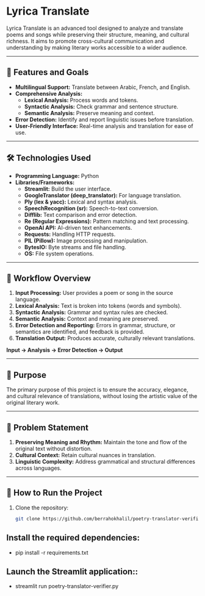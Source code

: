# Lyrica Translate

Lyrica Translate is an advanced tool designed to analyze and translate poems and songs while preserving their structure, meaning, and cultural richness. It aims to promote cross-cultural communication and understanding by making literary works accessible to a wider audience.

---

## 🌟 Features and Goals

- **Multilingual Support:** Translate between Arabic, French, and English.
- **Comprehensive Analysis:**
  - **Lexical Analysis:** Process words and tokens.
  - **Syntactic Analysis:** Check grammar and sentence structure.
  - **Semantic Analysis:** Preserve meaning and context.
- **Error Detection:** Identify and report linguistic issues before translation.
- **User-Friendly Interface:** Real-time analysis and translation for ease of use.

---

## 🛠 Technologies Used

- **Programming Language:** Python
- **Libraries/Frameworks:**
  - **Streamlit:** Build the user interface.
  - **GoogleTranslator (deep_translator):** For language translation.
  - **Ply (lex & yacc):** Lexical and syntax analysis.
  - **SpeechRecognition (sr):** Speech-to-text conversion.
  - **Difflib:** Text comparison and error detection.
  - **Re (Regular Expressions):** Pattern matching and text processing.
  - **OpenAI API:** AI-driven text enhancements.
  - **Requests:** Handling HTTP requests.
  - **PIL (Pillow):** Image processing and manipulation.
  - **BytesIO:** Byte streams and file handling.
  - **OS:** File system operations.

---

## 📝 Workflow Overview

1. **Input Processing:** User provides a poem or song in the source language.
2. **Lexical Analysis:** Text is broken into tokens (words and symbols).
3. **Syntactic Analysis:** Grammar and syntax rules are checked.
4. **Semantic Analysis:** Context and meaning are preserved.
5. **Error Detection and Reporting:** Errors in grammar, structure, or semantics are identified, and feedback is provided.
6. **Translation Output:** Produces accurate, culturally relevant translations.

**Input → Analysis → Error Detection → Output**

---

## 🎯 Purpose

The primary purpose of this project is to ensure the accuracy, elegance, and cultural relevance of translations, without losing the artistic value of the original literary work.

---

## 🤔 Problem Statement

1. **Preserving Meaning and Rhythm:** Maintain the tone and flow of the original text without distortion.
2. **Cultural Context:** Retain cultural nuances in translation.
3. **Linguistic Complexity:** Address grammatical and structural differences across languages.

---

## 🚀 How to Run the Project

1. Clone the repository:
   ```bash
   git clone https://github.com/berrahokhalil/poetry-translator-verifier


## Install the required dependencies:
- pip install -r requirements.txt


## Launch the Streamlit application::
- streamlit run poetry-translator-verifier.py

